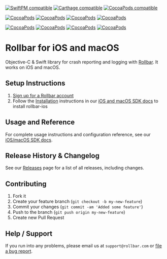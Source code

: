 [![SwiftPM compatible](https://img.shields.io/badge/SwiftPM-compatible-brightgreen.svg)](https://swift.org/package-manager)
[![Carthage compatible](https://img.shields.io/badge/Carthage-compatible-4BC51D.svg?style=flat)](https://github.com/Carthage/Carthage)
[![CocoaPods compatible](https://img.shields.io/badge/CocoaPods-compatible-brightgreen.svg)](https://cocoapods.org/)

<!--
[//]: # [![CocoaPods Compatible](https://img.shields.io/cocoapods/v/Rollbar.svg)](https://img.shields.io/cocoapods/v/Rollbar.svg)
-->

[![CocoaPods](https://img.shields.io/cocoapods/RollbarNotifier.svg)](https://cocoapods.org/pods/RollbarNotifier)
[![CocoaPods](https://img.shields.io/cocoapods/RollbarDeploys.svg)](https://cocoapods.org/pods/RollbarDeploys)
[![CocoaPods](https://img.shields.io/cocoapods/RollbarCommon.svg)](https://cocoapods.org/pods/RollbarCommon)
[![CocoaPods](https://img.shields.io/cocoapods/RollbarKSCrash.svg)](https://cocoapods.org/pods/RollbarKSCrash)

[![CocoaPods](https://img.shields.io/cocoapods/v/RollbarNotifier.svg)](https://cocoapods.org/pods/RollbarNotifier)
[![CocoaPods](https://img.shields.io/cocoapods/v/RollbarDeploys.svg)](https://cocoapods.org/pods/RollbarDeploys)
[![CocoaPods](https://img.shields.io/cocoapods/v/RollbarCommon.svg)](https://cocoapods.org/pods/RollbarCommon)
[![CocoaPods](https://img.shields.io/cocoapods/v/RollbarKSCrash.svg)](https://cocoapods.org/pods/RollbarKSCrash)

# Rollbar for iOS and macOS

Objective-C & Swift library for crash reporting and logging with [Rollbar](https://rollbar.com). It works on iOS and macOS.

## Setup Instructions

1. [Sign up for a Rollbar account](https://rollbar.com/signup)
2. Follow the [Installation](https://docs.rollbar.com/docs/ios#section-installation) instructions in our [iOS and macOS SDK docs](https://docs.rollbar.com/docs/ios) to install rollbar-ios

## Usage and Reference

For complete usage instructions and configuration reference, see our [iOS/macOS SDK docs](https://docs.rollbar.com/docs/ios).
  
## Release History & Changelog

See our [Releases](https://github.com/rollbar/rollbar-ios/releases) page for a list of all releases, including changes.

## Contributing

1. Fork it
2. Create your feature branch (`git checkout -b my-new-feature`)
3. Commit your changes (`git commit -am 'Added some feature'`)
4. Push to the branch (`git push origin my-new-feature`)
5. Create new Pull Request

## Help / Support

If you run into any problems, please email us at `support@rollbar.com` or [file a bug report](https://github.com/rollbar/rollbar-ios/issues/new).

